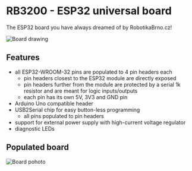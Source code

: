 # RB3200 - ESP32 universal board

The ESP32 board you have always dreamed of by RobotikaBrno.cz!

![Board drawing](media/drawing.png)

## Features

- all ESP32-WROOM-32 pins are populated to 4 pin headers each
    - pin headers closest to the ESP32 module are directly exposed
    - pin headers further from the module are protected by a serial 1k resistor
      and are meant for logic inputs/outputs
    - each pin has its own 5V, 3V3 and GND pin
- Arduino Uno compatible header
- USB2Serial chip for easy button-less programming
    - all pins populated to pin headers
- support for external power supply with high-current voltage regulator
- diagnostic LEDs

## Populated board

![Board pohoto](media/photo.jpg)